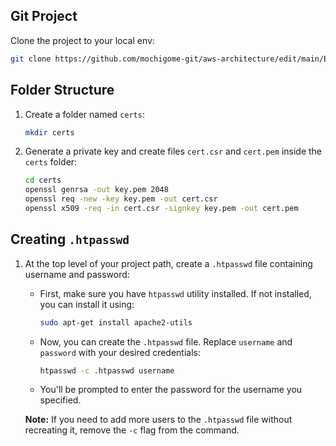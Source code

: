 ## Git Project

Clone the project to your local env:
```bash
git clone https://github.com/mochigome-git/aws-architecture/edit/main/Elastic%20Beanstalk%20Workers/Example/node-red-docker/
```

## Folder Structure

1. Create a folder named `certs`:
    ```bash
    mkdir certs
    ```

2. Generate a private key and create files `cert.csr` and `cert.pem` inside the `certs` folder:
    ```bash
    cd certs
    openssl genrsa -out key.pem 2048
    openssl req -new -key key.pem -out cert.csr
    openssl x509 -req -in cert.csr -signkey key.pem -out cert.pem
    ```

## Creating `.htpasswd`

1. At the top level of your project path, create a `.htpasswd` file containing username and password:
    - First, make sure you have `htpasswd` utility installed. If not installed, you can install it using:
        ```bash
        sudo apt-get install apache2-utils
        ```
    - Now, you can create the `.htpasswd` file. Replace `username` and `password` with your desired credentials:
        ```bash
        htpasswd -c .htpasswd username
        ```
    - You'll be prompted to enter the password for the username you specified.

    **Note:** If you need to add more users to the `.htpasswd` file without recreating it, remove the `-c` flag from the command.
